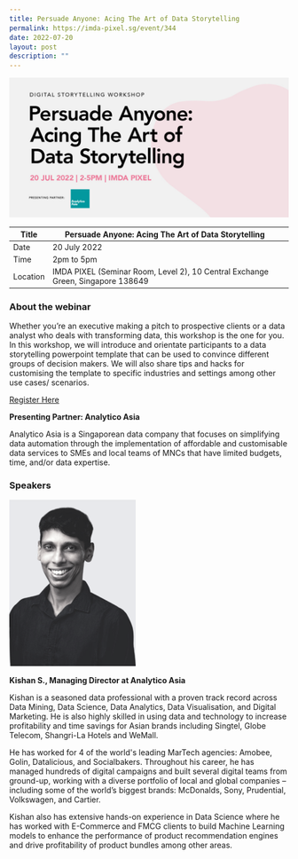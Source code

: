 ```yaml
---
title: Persuade Anyone: Acing The Art of Data Storytelling
permalink: https://imda-pixel.sg/event/344
date: 2022-07-20
layout: post
description: ""
---
```

![Alt text for image on Isomer site](/images/digital-storytelling/DS20J.png)

| Title | Persuade Anyone: Acing The Art of Data Storytelling | | 
| -------- | -------- | --------| 
| Date  | 20 July 2022  | 
| Time  | 2pm to 5pm  |
| Location  | IMDA PIXEL (Seminar Room, Level 2), 10 Central Exchange Green, Singapore 138649 |

### About the webinar 

Whether you’re an executive making a pitch to prospective clients or a data analyst who deals with transforming data, this workshop is the one for you. In this workshop, we will introduce and orientate participants to a data storytelling powerpoint template that can be used to convince different groups of decision makers. We will also share tips and hacks for customising the template to specific industries and settings among other use cases/ scenarios.

[Register Here](https://imda-pixel.sg/event/344)

**Presenting Partner: Analytico Asia**

Analytico Asia is a Singaporean data company that focuses on simplifying data automation through the implementation of affordable and customisable data services to SMEs and local teams of MNCs that have limited budgets, time, and/or data expertise.

### Speakers 

![Alt text for image on Isomer site](/images/digital-storytelling/AAbnw.png)

**Kishan S., Managing Director at Analytico Asia**

Kishan is a seasoned data professional with a proven track record across Data Mining, Data Science, Data Analytics, Data Visualisation, and Digital Marketing. He is also highly skilled in using data and technology to increase profitability and time savings for Asian brands including Singtel, Globe Telecom, Shangri-La Hotels and WeMall.

He has worked for 4 of the world's leading MarTech agencies: Amobee, Golin, Datalicious, and Socialbakers. Throughout his career, he has managed hundreds of digital campaigns and built several digital teams from ground-up, working with a diverse portfolio of local and global companies – including some of the world’s biggest brands: McDonalds, Sony, Prudential, Volkswagen, and Cartier.

Kishan also has extensive hands-on experience in Data Science where he has worked with E-Commerce and FMCG clients to build Machine Learning models to enhance the performance of product recommendation engines and drive profitability of product bundles among other areas.
